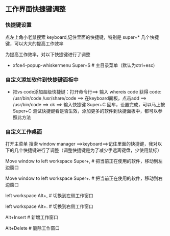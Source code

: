 ## 工作界面快捷键调整

### 快捷键设置


点左上角小老鼠搜索 keyboard,记住里面的快捷键，特别是 super+*  几个快捷键，可以大大的提高工作效率


为提高工作效率，对以下快捷键进行了调整

- xfce4-popup-whiskermenu Super+S    # 主目录菜单（默认为ctrl+esc)

### 自定义添加软件到快捷键面板中

- 把vs code添加超级快捷键：打开命令行==> 输入 whereis code 获得 code: /usr/bin/code /usr/share/code ==> 在keyboard面板，点击add ==> /usr/bin/code ==> ok ==> 输入快捷键 Super+C 回车，设置完成，可以马上按 Super+C 测试快捷键看是否生效，添加更多的软件到快捷面板中，都可以参照此方法

### 自定义工作桌面

打开主菜单 搜索 window manager ==>keyboard==>记住里面的快捷键，我对以下的几个快捷键进行了调整（调整快捷键是为了减少手远离键盘，少使用鼠标）

Move window to left workspace Super+,  # 把当前正在使用的软件，移动到左边窗口

Move window to left workspace Super+.  # 把当前正在使用的软件，移动到右边窗口


left workspace Alt+,  # 切换到左侧工作窗口

left workspace Alt+.  # 切换到右侧工作窗口

Alt+Insert  # 新增工作窗口

Alt+Delete  # 删除工作窗口
